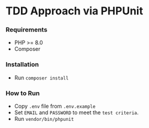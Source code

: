 # TDD Approach via PHPUnit

### Requirements

- PHP >= 8.0
- Composer

### Installation

- Run `composer install`

### How to Run

- Copy `.env` file from `.env.example`
- Set `EMAIL` and `PASSWORD` to meet the `test criteria`.
- Run `vendor/bin/phpunit`
